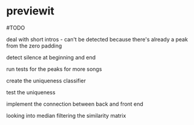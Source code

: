 # previewit

#TODO

deal with short intros - can't be detected because there's already a peak from the zero padding

detect silence at beginning and end

run tests for the peaks for more songs

create the uniqueness classifier

test the uniqueness

implement the connection between back and front end

looking into median filtering the similarity matrix
